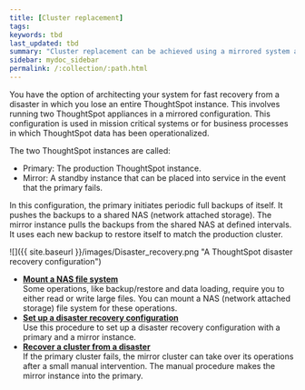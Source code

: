 ```yaml
---
title: [Cluster replacement]
tags:
keywords: tbd
last_updated: tbd
summary: "Cluster replacement can be achieved using a mirrored system architecture. This allows you to recover an entire system very quickly without data loss."
sidebar: mydoc_sidebar
permalink: /:collection/:path.html
---
```

You have the option of architecting your system for fast recovery from a disaster in which you lose an entire ThoughtSpot instance. This involves running two ThoughtSpot appliances in a mirrored configuration. This configuration is used in mission critical systems or for business processes in which ThoughtSpot data has been operationalized.

The two ThoughtSpot instances are called:

-   Primary: The production ThoughtSpot instance.
-   Mirror: A standby instance that can be placed into service in the event that the primary fails.

In this configuration, the primary initiates periodic full backups of itself. It pushes the backups to a shared NAS \(network attached storage\). The mirror instance pulls the backups from the shared NAS at defined intervals. It uses each new backup to restore itself to match the production cluster.

 ![]({{ site.baseurl }}/images/Disaster_recovery.png "A ThoughtSpot disaster recovery configuration")

-   **[Mount a NAS file system](/admin/setup/NAS-mount.html)**  
Some operations, like backup/restore and data loading, require you to either read or write large files. You can mount a NAS \(network attached storage\) file system for these operations.
-   **[Set up a disaster recovery configuration](/disaster-recovery/disaster_recovery/set-up-DR-config.html)**  
Use this procedure to set up a disaster recovery configuration with a primary and a mirror instance.
-   **[Recover a cluster from a disaster](/disaster-recovery/disaster_recovery/recover-cluster.html)**  
If the primary cluster fails, the mirror cluster can take over its operations after a small manual intervention. The manual procedure makes the mirror instance into the primary.
